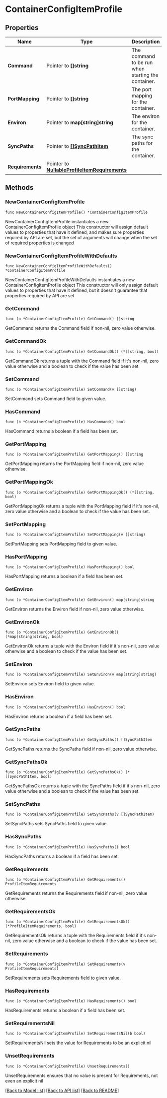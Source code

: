 # ContainerConfigItemProfile

## Properties

Name | Type | Description | Notes
------------ | ------------- | ------------- | -------------
**Command** | Pointer to **[]string** | The command to be run when starting the container. | [optional] [readonly] 
**PortMapping** | Pointer to **[]string** | The port mapping for the container. | [optional] [readonly] 
**Environ** | Pointer to **map[string]string** | The environ for the container. | [optional] [readonly] 
**SyncPaths** | Pointer to [**[]SyncPathItem**](SyncPathItem.md) | The sync paths for the container. | [optional] [readonly] 
**Requirements** | Pointer to [**NullableProfileItemRequirements**](ProfileItemRequirements.md) |  | [optional] 

## Methods

### NewContainerConfigItemProfile

`func NewContainerConfigItemProfile() *ContainerConfigItemProfile`

NewContainerConfigItemProfile instantiates a new ContainerConfigItemProfile object
This constructor will assign default values to properties that have it defined,
and makes sure properties required by API are set, but the set of arguments
will change when the set of required properties is changed

### NewContainerConfigItemProfileWithDefaults

`func NewContainerConfigItemProfileWithDefaults() *ContainerConfigItemProfile`

NewContainerConfigItemProfileWithDefaults instantiates a new ContainerConfigItemProfile object
This constructor will only assign default values to properties that have it defined,
but it doesn't guarantee that properties required by API are set

### GetCommand

`func (o *ContainerConfigItemProfile) GetCommand() []string`

GetCommand returns the Command field if non-nil, zero value otherwise.

### GetCommandOk

`func (o *ContainerConfigItemProfile) GetCommandOk() (*[]string, bool)`

GetCommandOk returns a tuple with the Command field if it's non-nil, zero value otherwise
and a boolean to check if the value has been set.

### SetCommand

`func (o *ContainerConfigItemProfile) SetCommand(v []string)`

SetCommand sets Command field to given value.

### HasCommand

`func (o *ContainerConfigItemProfile) HasCommand() bool`

HasCommand returns a boolean if a field has been set.

### GetPortMapping

`func (o *ContainerConfigItemProfile) GetPortMapping() []string`

GetPortMapping returns the PortMapping field if non-nil, zero value otherwise.

### GetPortMappingOk

`func (o *ContainerConfigItemProfile) GetPortMappingOk() (*[]string, bool)`

GetPortMappingOk returns a tuple with the PortMapping field if it's non-nil, zero value otherwise
and a boolean to check if the value has been set.

### SetPortMapping

`func (o *ContainerConfigItemProfile) SetPortMapping(v []string)`

SetPortMapping sets PortMapping field to given value.

### HasPortMapping

`func (o *ContainerConfigItemProfile) HasPortMapping() bool`

HasPortMapping returns a boolean if a field has been set.

### GetEnviron

`func (o *ContainerConfigItemProfile) GetEnviron() map[string]string`

GetEnviron returns the Environ field if non-nil, zero value otherwise.

### GetEnvironOk

`func (o *ContainerConfigItemProfile) GetEnvironOk() (*map[string]string, bool)`

GetEnvironOk returns a tuple with the Environ field if it's non-nil, zero value otherwise
and a boolean to check if the value has been set.

### SetEnviron

`func (o *ContainerConfigItemProfile) SetEnviron(v map[string]string)`

SetEnviron sets Environ field to given value.

### HasEnviron

`func (o *ContainerConfigItemProfile) HasEnviron() bool`

HasEnviron returns a boolean if a field has been set.

### GetSyncPaths

`func (o *ContainerConfigItemProfile) GetSyncPaths() []SyncPathItem`

GetSyncPaths returns the SyncPaths field if non-nil, zero value otherwise.

### GetSyncPathsOk

`func (o *ContainerConfigItemProfile) GetSyncPathsOk() (*[]SyncPathItem, bool)`

GetSyncPathsOk returns a tuple with the SyncPaths field if it's non-nil, zero value otherwise
and a boolean to check if the value has been set.

### SetSyncPaths

`func (o *ContainerConfigItemProfile) SetSyncPaths(v []SyncPathItem)`

SetSyncPaths sets SyncPaths field to given value.

### HasSyncPaths

`func (o *ContainerConfigItemProfile) HasSyncPaths() bool`

HasSyncPaths returns a boolean if a field has been set.

### GetRequirements

`func (o *ContainerConfigItemProfile) GetRequirements() ProfileItemRequirements`

GetRequirements returns the Requirements field if non-nil, zero value otherwise.

### GetRequirementsOk

`func (o *ContainerConfigItemProfile) GetRequirementsOk() (*ProfileItemRequirements, bool)`

GetRequirementsOk returns a tuple with the Requirements field if it's non-nil, zero value otherwise
and a boolean to check if the value has been set.

### SetRequirements

`func (o *ContainerConfigItemProfile) SetRequirements(v ProfileItemRequirements)`

SetRequirements sets Requirements field to given value.

### HasRequirements

`func (o *ContainerConfigItemProfile) HasRequirements() bool`

HasRequirements returns a boolean if a field has been set.

### SetRequirementsNil

`func (o *ContainerConfigItemProfile) SetRequirementsNil(b bool)`

 SetRequirementsNil sets the value for Requirements to be an explicit nil

### UnsetRequirements
`func (o *ContainerConfigItemProfile) UnsetRequirements()`

UnsetRequirements ensures that no value is present for Requirements, not even an explicit nil

[[Back to Model list]](../README.md#documentation-for-models) [[Back to API list]](../README.md#documentation-for-api-endpoints) [[Back to README]](../README.md)


